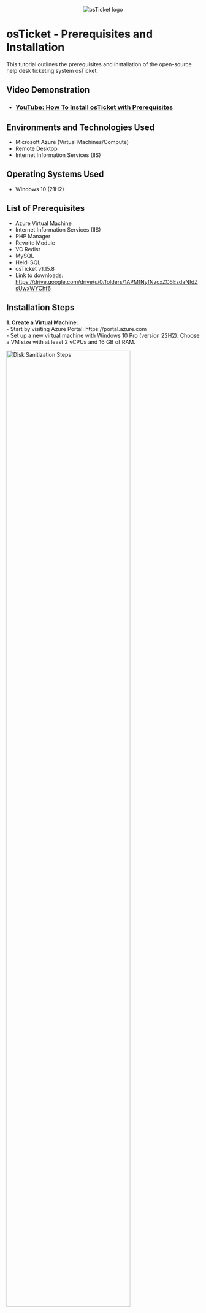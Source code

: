 <p align="center">
<img src="https://i.imgur.com/Clzj7Xs.png" alt="osTicket logo"/>
</p>

<h1>osTicket - Prerequisites and Installation</h1>
This tutorial outlines the prerequisites and installation of the open-source help desk ticketing system osTicket.<br />


<h2>Video Demonstration</h2>

- ### [YouTube: How To Install osTicket with Prerequisites](https://www.youtube.com)

<h2>Environments and Technologies Used</h2>

- Microsoft Azure (Virtual Machines/Compute)
- Remote Desktop
- Internet Information Services (IIS)

<h2>Operating Systems Used </h2>

- Windows 10</b> (21H2)

<h2>List of Prerequisites</h2>

- Azure Virtual Machine
- Internet Information Services (IIS)
- PHP Manager
- Rewrite Module
- VC Redist
- MySQL
- Heidi SQL
- osTicket v1.15.8
- Link to downloads: https://drive.google.com/drive/u/0/folders/1APMfNyfNzcxZC6EzdaNfdZsUwxWYChf6

<h2>Installation Steps</h2>


<p>
  <strong>1. Create a Virtual Machine:</strong><br>
  - Start by visiting Azure Portal: https://portal.azure.com<br>
  - Set up a new virtual machine with Windows 10 Pro (version 22H2). Choose a VM size with at least 2 vCPUs and 16 GB of RAM.
</p>

<p>
  <img src="https://i.imgur.com/RByMLDt.png" height="80%" width="80%" alt="Disk Sanitization Steps"/>
</p>

<p>
  <strong>2. Connect to Your Virtual Machine:</strong><br>
  - After setting up the VM, find the public IP address assigned to it in the Azure portal.<br>
  - Use the Remote Desktop Connection app to connect to your VM by entering the public IP address.
</p>

<br>

<p>
  <img src="https://i.imgur.com/k7sfYms.png" height="80%" width="80%" alt="Disk Sanitization Steps"/>
</p>

<p>
  <strong>3. Access Control Panel:</strong><br>
  - After connecting to your virtual machine, open the Control Panel.<br>
  - In the Control Panel, go to Programs and then click on Turn Windows features on or off.
</p>

<p>
  <img src="https://i.imgur.com/613NHYX.png" height="80%" width="80%" alt="Disk Sanitization Steps"/>
</p>

<p>
  <strong>4. Enable IIS and Required Features:</strong><br>
  - In the Windows Features menu, navigate to World Wide Web Services.<br>
  - Under Application Development Features, check the box for CGI and click OK.
</p>

<p>
  <img src="https://i.imgur.com/MgzUhQp.png" height="80%" width="80%" alt="Disk Sanitization Steps"/>
</p>

<p>
  <strong>5. Verify IIS Installation:</strong><br>
  - To confirm IIS is properly installed, open your web browser and type 127.0.0.1 in the address bar. You should see the default IIS landing page. This will confirm that the VM is now technically a web server.
</p>

<p>
  <img src="https://i.imgur.com/4LTlSVs.png" height="80%" width="80%" alt="Disk Sanitization Steps"/>
</p>

<p>
  <strong>6. Install the PHP Manager:</strong><br>
  - Download the PHP Manager from the installation files (PHPManagerForIIS_V1.5.0.msi).<br>
  - Run the installer and follow the setup wizard to complete the installation.
</p>

<p>
  <img src="https://i.imgur.com/JMqjfT3.png" height="80%" width="80%" alt="Disk Sanitization Steps"/>
</p>

<p>
  <strong>7. Install the Rewrite Module:</strong><br>
  - Download the Rewrite Module from the installation files (rewrite_amd64_en-US.msi).<br>
  - Run the installer and follow the setup wizard to complete the installation.
</p>

<p>
  <img src="https://i.imgur.com/RKNutAX.png" height="80%" width="80%" alt="Disk Sanitization Steps"/>
</p>

<p>
  <strong>8. Set Up PHP:</strong><br>
  - Create a folder named PHP in the *C:* drive.<br>
  - Extract PHP 7.3.8 from the installation files (php-7.3.8-nts-Win32-VC15-x866.zip) and select C:\PHP folder as the destination.
</p>

<p>
  <img src="https://i.imgur.com/XyuQhzY.png" height="80%" width="80%" alt="Disk Sanitization Steps"/>
</p>

<br>

<p>
  <strong>9. Install the Visual C++ Redistributable:</strong><br>
  - Download the VC_redist.x86.exe from the installation files.<br>
  - Run the installer and follow the setup wizard to complete the installation.
</p>

<p>
  <img src="https://i.imgur.com/YjepQT2.png" height="80%" width="80%" alt="Disk Sanitization Steps"/>
</p>

<p>
  <strong>10. Install the MySQL database:</strong><br>
  - Download MySQL 5.5.62 (mysql-5.5.62-win32.msi) from the installation files.<br>
  - In the setup wizard, select Typical as the Setup Type and select Launch the MySQL Instance Configuration Wizard after installation to finish.<br>
  - Choose Standard Configuration and set a root password.
</p>

<p>
  <img src="https://i.imgur.com/mhc1JQQ.png" height="80%" width="80%" alt="Disk Sanitization Steps"/>
</p>

<p>
  <strong>11. Open IIS Manager:</strong><br>
  - Open and run Internet Information Services (IIS) Manager as an administrator.
</p>

<p>
  <img src="https://i.imgur.com/JsMMz8l.png" height="80%" width="80%" alt="Disk Sanitization Steps"/>
</p>

<p>
  <strong>12. Register PHP with IIS:</strong><br>
  - In IIS Manager, locate and click on PHP Manager.<br>
  - Select Register new PHP version.<br>
  - When prompted, provide the path to the PHP executable file (php-cgi.exe). Navigate to C:\PHP, and select the php-cgi.exe file.<br>
  - Finally, restart the IIS server for the changes to take effect.
</p>

<p>
  <img src="https://i.imgur.com/h1xmoYJ.png" height="80%" width="80%" alt="Disk Sanitization Steps"/>
</p>

<br>

<p>
  <strong>13. Install osTicket v1.15.8:</strong><br>
  - Download osTicket v1.15.8 from the Installation Files folder.<br>
  - Extract the contents and copy the upload folder to C:\inetpub\wwwroot.<br>
  - Inside C:\inetpub\wwwroot, rename the upload folder to osTicket.<br>
  - Finally, restart the IIS server for the changes to take effect.
</p>

<p>
  <img src="https://i.imgur.com/AiyOKaL.png" height="80%" width="80%" alt="Disk Sanitization Steps"/>
</p>

<p>
  <strong>14. Access osTicket through IIS:</strong><br>
  - In IIS Manager, navigate to Sites -> Default by clicking the drop-down arrows on the left.<br>
  - Select the osTicket folder.
  - On the right, click *Browse :80* to access osTicket in your web browser.<br>
    <strong>Enable Required PHP Extensions:</strong><br>
    - Go back to IIS Manager and navigate to Sites -> Default -> osTicket once again.<br>
    - Double-click on PHP Manager.<br>
    - At bottom you'll see PHP Extensions. Select Enable or disable an Extension.<br>
    <strong>Enable the following extensions in the disabled list:</strong><br>
    - php_imap.dll<br>
    - php_intl.dll<br>
    - php_opcache.dll
</p>

<p>
  <img src="https://i.imgur.com/F4CNh7Z.png" height="80%" width="80%" alt="Disk Sanitization Steps"/>
</p>

<p>
  <img src="https://i.imgur.com/jspFy1N.png" height="80%" width="80%" alt="Disk Sanitization Steps"/>
</p>

<p>
  <strong>15. Rename the Configuration File and Set Permissions:</strong><br>
  - Open File Explorer and navigate to the following directory: C:\inetpub\wwwroot\osTicket\include.<br>
  - Locate the file ost-sampleconfig.php and rename it to ost-config.php.<br>
  - After renaming the file, right-click on it and select Properties. In the Properties window, go to the Security tab and click on Advanced.<br>
  - Select Disable inheritance at the bottom.
  - Select Remove all inherited permissions from this object.<br>
    <strong>Add new permissions:</strong><br>
    1. Click Add.<br>
    2. Click Select a principal.<br>
    3. Type Everyone in the box and click Check Names.<br>
    4. Click OK.<br>
    5. Make sure Full Control is selected, and all other checkboxes are ticked.<br>
    6. Click Apply and then OK.
</p>

<p>
  <img src="https://i.imgur.com/BG8bn6V.png" height="80%" width="80%" alt="Disk Sanitization Steps"/>
</p>

<br>

<p>
  <strong>16. Complete osTicket Setup in the Browser:</strong><br>
  - In the browser, click Continue on the osTicket setup page.<br>
  - Fill out the required fields on the page, but leave the Database Settings section blank for now; we'll address that shortly.<br>
  - Download and install HeidiSQL from the Installation Files.<br>
  - Once HeidiSQL is installed, open the program and create a new session.<br>
  - Make sure the Username is set to root and the Password is Password1.<br>
  - After establishing the connection in HeidiSQL, return to the browser to complete the osTicket setup. Under the Database Settings section, enter root as the username and Password1 as the password.
</p>

<p>
  <img src="https://i.imgur.com/DJmEXEB.png" height="80%" width="80%" alt="Disk Sanitization Steps"/>
</p>

<p>
  <strong>17. Create a New Database in HeidiSQL:</strong><br>
  - In HeidiSQL, right-click on Unnamed on the left panel, select Create New, and then choose Database.<br>
  - Name the new database osTicket.<br>
  - Once the database is created, go back to the osTicket browser setup and enter osTicket as the database name under the MySQL Database section.<br>
  <strong>Cleanup and Final Permissions:</strong><br>
  - To complete the setup, we need to delete the setup folder:<br>
  - Navigate to C:\inetpub\wwwroot\osTicket\setup and delete the setup folder. Be sure to delete only this folder and not any other files or directories.<br>
  - After the cleanup, set the permissions of the ost-config.php file back to Read-only.
</p>

<p>
  <img src="https://i.imgur.com/DJmEXEB.png" height="80%" width="80%" alt="Disk Sanitization Steps"/>
</p>

<br>

<p>
  <strong>18. Complete the osTicket Setup:</strong><br>
  - The final step is to log in to osTicket via your browser.<br>
  - Congratulations! You have successfully installed and set up osTicket!
</p>

<p>
  <img src="https://i.imgur.com/DJmEXEB.png" height="80%" width="80%" alt="Disk Sanitization Steps"/>
</p>

